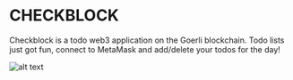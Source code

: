 # CHECKBLOCK

Checkblock is a todo web3 application on the Goerli blockchain. Todo lists just got fun, connect to MetaMask and add/delete your todos for the day!

![alt text](https://github.com/sgmselli/Checkblock/assets/99349293/ab681d78-5c7b-4bbe-b0d9-cebcce5edf50)

